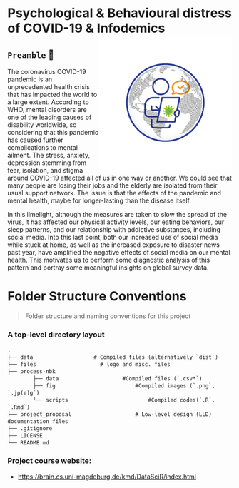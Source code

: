 # Psychological & Behavioural distress of COVID-19 & Infodemics <img src="https://github.com/ranjiGT/Data-Science-with-R-2021/blob/main/files/logo.svg" align="right" alt="" width="300" />



## `Preamble` :scroll:

The coronavirus COVID-19 pandemic is an unprecedented health crisis that has impacted the world to a large extent. According to WHO, mental disorders are one of the leading causes of disability worldwide, so considering that this pandemic has caused further complications to mental ailment. The stress, anxiety, depression stemming from fear, isolation, and stigma around COVID-19 affected all of us in one way or another. We could see that many people are losing their jobs and the elderly are isolated from their usual support network. The issue is that the effects of the pandemic and mental health, maybe for longer-lasting than the disease itself.    

In this limelight, although the measures are taken to slow the spread of the virus, it has affected our physical activity levels, our eating behaviors, our sleep patterns, and our relationship with addictive substances, including social media. Into this last point, both our increased use of social media while stuck at home, as well as the increased exposure to disaster news past year, have amplified the negative effects of social media on our mental health. This motivates us to perform some diagnostic analysis of this pattern and portray some meaningful insights on global survey data.

Folder Structure Conventions
============================

> Folder structure and naming conventions for this project

### A top-level directory layout

    .
    ├── data                   # Compiled files (alternatively `dist`)
    ├── files                    # logo and misc. files
    ├── process-nbk
            ├── data                    #Compiled files (`.csv*`)
            ├── fig                         #Compiled images (`.png`, `.jp(e)g`)
            └── scripts                         #Compiled codes(`.R`, `.Rmd`)
    ├── project_proposal                    # Low-level design (LLD) documentation files                  
    ├── .gitignore
    ├── LICENSE
    └── README.md



### Project course website:
- https://brain.cs.uni-magdeburg.de/kmd/DataSciR/index.html

